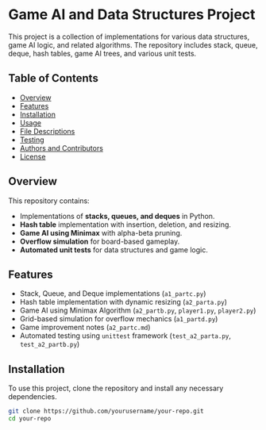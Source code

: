 # Game AI and Data Structures Project

This project is a collection of implementations for various data structures, game AI logic, and related algorithms. The repository includes stack, queue, deque, hash tables, game AI trees, and various unit tests.

## **Table of Contents**
- [Overview](#overview)
- [Features](#features)
- [Installation](#installation)
- [Usage](#usage)
- [File Descriptions](#file-descriptions)
- [Testing](#testing)
- [Authors and Contributors](#authors-and-contributors)
- [License](#license)

## **Overview**
This repository contains:
- Implementations of **stacks, queues, and deques** in Python.
- **Hash table** implementation with insertion, deletion, and resizing.
- **Game AI using Minimax** with alpha-beta pruning.
- **Overflow simulation** for board-based gameplay.
- **Automated unit tests** for data structures and game logic.

## **Features**
- Stack, Queue, and Deque implementations (`a1_partc.py`)
- Hash table implementation with dynamic resizing (`a2_parta.py`)
- Game AI using Minimax Algorithm (`a2_partb.py`, `player1.py`, `player2.py`)
- Grid-based simulation for overflow mechanics (`a1_partd.py`)
- Game improvement notes (`a2_partc.md`)
- Automated testing using `unittest` framework (`test_a2_parta.py`, `test_a2_partb.py`)

## **Installation**
To use this project, clone the repository and install any necessary dependencies.

```sh
git clone https://github.com/yourusername/your-repo.git
cd your-repo
